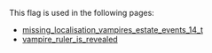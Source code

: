 This flag is used in the following pages:
 - [missing_localisation_vampires_estate_events_14_t](../events/missing_localisation_vampires_estate_events_14_t.md)
 - [vampire_ruler_is_revealed](../events/vampire_ruler_is_revealed.md)
